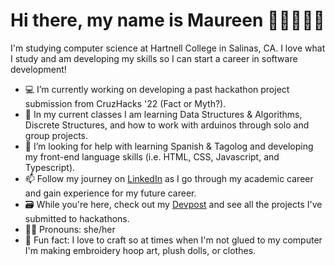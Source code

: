# Hi there, my name is Maureen 👋🏽👩🏽‍💻

I'm studying computer science at Hartnell College in Salinas, CA. I love what I study and am developing my skills so I can start a career in software development!  

- 💻 I’m currently working on developing a past hackathon project submission from CruzHacks '22 (Fact or Myth?). 
- 🤖 In my current classes I am learning Data Structures & Algorithms, Discrete Structures, and how to work with arduinos through solo and group projects.  
- 🌱 I’m looking for help with learning Spanish & Tagolog and developing my front-end language skills (i.e. HTML, CSS, Javascript, and Typescript).
- 📫 Follow my journey on <a href="https://www.linkedin.com/in/maureen-sanchez/">LinkedIn</a> as I go through my academic career and gain experience for my future career.
- 🗃️ While you're here, check out my <a href="https://devpost.com/maureensanchez99">Devpost</a> and see all the projects I've submitted to hackathons. 
- 👩🏽 Pronouns: she/her 
- 🧵 Fun fact: I love to craft so at times when I'm not glued to my computer I'm making embroidery hoop art, plush dolls, or clothes.


